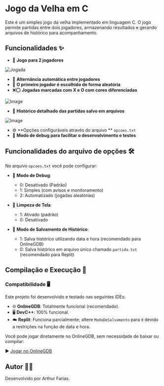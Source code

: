 # Jogo da Velha em C

Este é um simples jogo da velha implementado em linguagem C. O jogo permite partidas entre dois jogadores, armazenando resultados e gerando arquivos de histórico para acompanhamento.

## Funcionalidades ✨

- 👥 **Jogo para 2 jogadores**
  
![Jogada](https://github.com/user-attachments/assets/822c1e75-e304-4d02-9028-f5c3a10b3d5f)

- 🔄 **Alternância automática entre jogadores**
- 🎲 **O primeiro jogador é escolhido de forma aleatória**
- ❌⭕ **Jogadas marcadas com X e O com cores diferenciadas**

![Image](https://github.com/user-attachments/assets/bbf12ab4-e553-4814-aba6-b9fa7612d503)

- 📝 **Histórico detalhado das partidas salvo em arquivos**

![Image](https://github.com/user-attachments/assets/14e5eedb-23ca-4b29-98a8-880c4993cafd)
  
- ⚙️ **Opções configuráveis através do arquivo ** `opcoes.txt`
- 🐛 **Modo de debug para facilitar o desenvolvimento e testes**

## Funcionalidades do arquivo de opções 🛠️

No arquivo `opcoes.txt` você pode configurar:

- 🐞 **Modo de Debug**:

  - 0: Desativado (Padrão)
  - 1: Simples (com avisos e monitoramento)
  - 2: Automatizado (jogadas aleatórias)

- 🧹 **Limpeza de Tela**:

  - 1: Ativado (padrão)
  - 0: Desativado

- 💾 **Modo de Salvamento de Histórico**:

  - 1: Salva histórico utilizando data e hora (recomendado para OnlineGDB)
  - 0: Salva histórico em arquivo único chamado `partida.txt` (recomendado para Replit)

## Compilação e Execução 🚀

### Compatibilidade 🖥️

Este projeto foi desenvolvido e testado nas seguintes IDEs:

- 🌐 **OnlineGDB**: Totalmente funcional (recomendado).
- 🖥️ **DevC++**: 100% funcional.
- ☁️ **Replit**: Funciona parcialmente; altere `ModoDeSalvamento` para `0` devido a restrições na função de data e hora.

Você pode jogar diretamente no OnlineGDB, sem necessidade de baixar ou compilar:

▶️ [Jogar no OnlineGDB](https://onlinegdb.com/8Uf-VIijQT)

## Autor 👨‍💻

Desenvolvido por Arthur Farias.

